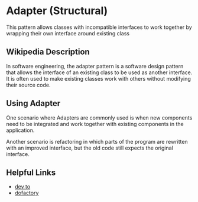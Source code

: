 # Adapter (Structural)
This pattern allows classes with incompatible interfaces to work together by wrapping their own interface around existing class

## Wikipedia Description
In software engineering, the adapter pattern is a software design pattern that allows the interface of an existing class to be used as another interface. It is often used to make existing classes work with others without modifying their source code.

## Using Adapter

One scenario where Adapters are commonly used is when new components need to be integrated and work together with existing components in the application.

Another scenario is refactoring in which parts of the program are rewritten with an improved interface, but the old code still expects the original interface.

## Helpful Links

- [dev to](https://dev.to/wecarrasco/adapter-pattern-with-javascript-4lgi)
- [dofactory](https://www.dofactory.com/javascript/design-patterns/adapter)
